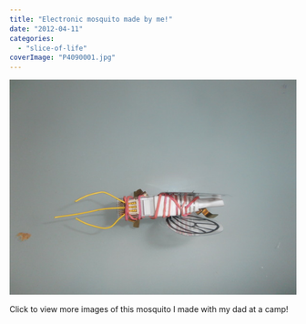 ```yaml
---
title: "Electronic mosquito made by me!"
date: "2012-04-11"
categories: 
  - "slice-of-life"
coverImage: "P4090001.jpg"
---
```


![](images/P4090015.jpg)

Click to view more images of this mosquito I made with my dad at a camp!
